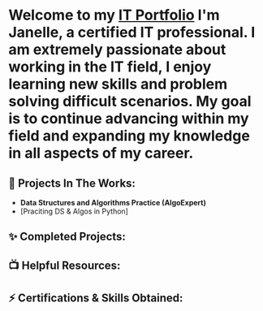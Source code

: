 <h1><br/>Welcome to my <a href="https://github.com/JanelleLemus">IT Portfolio</a>  I'm Janelle, a certified IT professional. I am extremely passionate about working in the IT field, I enjoy learning new skills and problem solving difficult scenarios. My goal is to continue advancing within my field and expanding my knowledge in all aspects of my career.</h1>

<h2>💬 Projects In The Works:</h2> 
  
  - <b>Data Structures and Algorithms Practice (AlgoExpert)</b>
  - [Praciting DS & Algos in Python]
  
<h2>✨ Completed Projects:</h2>

<h2>📺 Helpful Resources:</h2>

<h2>⚡ Certifications & Skills Obtained:




